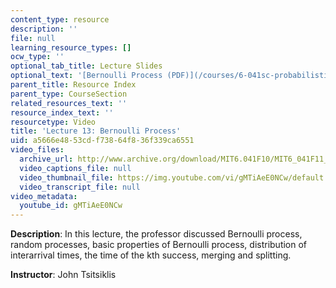 ```yaml
---
content_type: resource
description: ''
file: null
learning_resource_types: []
ocw_type: ''
optional_tab_title: Lecture Slides
optional_text: '[Bernoulli Process (PDF)](/courses/6-041sc-probabilistic-systems-analysis-and-applied-probability-fall-2013/resources/mit6_041scf13_l13)'
parent_title: Resource Index
parent_type: CourseSection
related_resources_text: ''
resource_index_text: ''
resourcetype: Video
title: 'Lecture 13: Bernoulli Process'
uid: a5666e48-53cd-f738-64f8-36f339ca6551
video_files:
  archive_url: http://www.archive.org/download/MIT6.041F10/MIT6_041F11_lec13_300k.mp4
  video_captions_file: null
  video_thumbnail_file: https://img.youtube.com/vi/gMTiAeE0NCw/default.jpg
  video_transcript_file: null
video_metadata:
  youtube_id: gMTiAeE0NCw
---
```


**Description**: In this lecture, the professor discussed Bernoulli process, random processes, basic properties of Bernoulli process, distribution of interarrival times, the time of the kth success, merging and splitting.

**Instructor**: John Tsitsiklis
